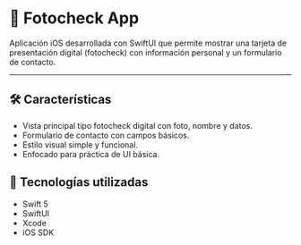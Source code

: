 # 📇 Fotocheck App

Aplicación iOS desarrollada con SwiftUI que permite mostrar una tarjeta de presentación digital (fotocheck) con información personal y un formulario de contacto.

---

## 🛠️ Características

- Vista principal tipo fotocheck digital con foto, nombre y datos.
- Formulario de contacto con campos básicos.
- Estilo visual simple y funcional.
- Enfocado para práctica de UI básica.
  
## 🧰 Tecnologías utilizadas

- Swift 5
- SwiftUI
- Xcode
- iOS SDK
